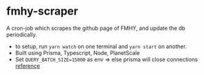 # fmhy-scraper

A cron-job which scrapes the github page of FMHY, and update the db periodically.

- to setup, run `yarn watch` on one terminal and `yarn start` on another.
- Built using Prisma, Typescript, Node, PlanetScale
- Set `QUERY_BATCH_SIZE=15000` as env => else prisma will close connections [reference](https://github.com/prisma/prisma/discussions/7389)
